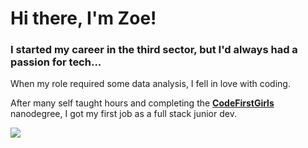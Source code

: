 # Hi there, I'm Zoe!

### I started my career in the third sector, but I'd always had a passion for tech... 

When my role required some data analysis, I fell in love with coding. 

After many self taught hours and completing the <b><a href="https://codefirstgirls.com/courses/cfgdegree/"> CodeFirstGirls</a></b> nanodegree, I got my first job as a full stack junior dev. 

<a href="https://www.linkedin.com/in/zoe-thomas-624084b0/" rel="nofollow">
    <img src="https://img.shields.io/badge/LinkedIn-0077B5?style=for-the-badge&logo=linkedin&logoColor=white" style="max-width: 100%;">
  </a>
